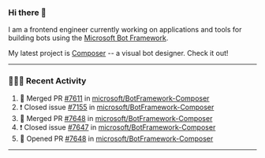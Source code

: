 ### Hi there 👋

I am a frontend engineer currently working on applications and tools for building bots using the [Microsoft Bot Framework](https://dev.botframework.com/).

My latest project is [Composer](https://github.com/microsoft/BotFramework-Composer) -- a visual bot designer. Check it out!

---

### 👨🏻‍💻 Recent Activity

<!--START_SECTION:activity-->
1. 🎉 Merged PR [#7611](https://github.com/microsoft/BotFramework-Composer/pull/7611) in [microsoft/BotFramework-Composer](https://github.com/microsoft/BotFramework-Composer)
2. ❗️ Closed issue [#7155](https://github.com/microsoft/BotFramework-Composer/issues/7155) in [microsoft/BotFramework-Composer](https://github.com/microsoft/BotFramework-Composer)
3. 🎉 Merged PR [#7648](https://github.com/microsoft/BotFramework-Composer/pull/7648) in [microsoft/BotFramework-Composer](https://github.com/microsoft/BotFramework-Composer)
4. ❗️ Closed issue [#7647](https://github.com/microsoft/BotFramework-Composer/issues/7647) in [microsoft/BotFramework-Composer](https://github.com/microsoft/BotFramework-Composer)
5. 💪 Opened PR [#7648](https://github.com/microsoft/BotFramework-Composer/pull/7648) in [microsoft/BotFramework-Composer](https://github.com/microsoft/BotFramework-Composer)
<!--END_SECTION:activity-->

---

<!--
**a-b-r-o-w-n/a-b-r-o-w-n** is a ✨ _special_ ✨ repository because its `README.md` (this file) appears on your GitHub profile.

Here are some ideas to get you started:

- 🔭 I’m currently working on ...
- 🌱 I’m currently learning ...
- 👯 I’m looking to collaborate on ...
- 🤔 I’m looking for help with ...
- 💬 Ask me about ...
- 📫 How to reach me: ...
- 😄 Pronouns: ...
- ⚡ Fun fact: ...
-->
